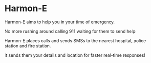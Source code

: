 # Harmon-E

Harmon-E aims to help you in your time of emergency.

No more rushing around calling 911 waiting for them to send help

Harmon-E places calls and sends SMSs to the nearest hospital, police station and fire station.

It sends them your details and location for faster real-time responses!
